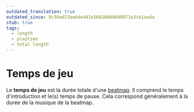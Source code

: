 ```yaml
---
outdated_translation: true
outdated_since: 8c56ed23ae6de441e56810d08640071e3cb1aeda
stub: true
tags:
  - length
  - playtime
  - total length
---
```


# Temps de jeu

Le **temps de jeu** est la durée totale d'une [beatmap](/wiki/Beatmap). Il comprend le temps d'introduction et le(s) temps de pause. Cela correspond généralement à la durée de la musique de la beatmap.
